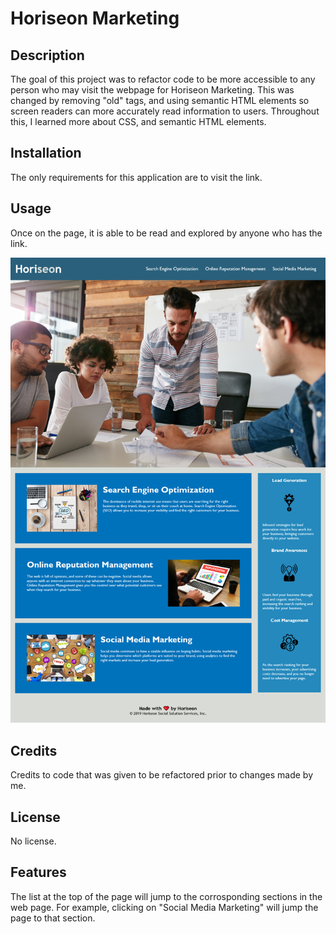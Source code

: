 # Horiseon Marketing

## Description

The goal of this project was to refactor code to be more accessible to any person who may visit the webpage for Horiseon Marketing. This was changed by removing "old" tags, and using semantic HTML elements so screen readers can more accurately read information to users. Throughout this, I learned more about CSS, and semantic HTML elements. 


## Installation

The only requirements for this application are to visit the link.

## Usage

Once on the page, it is able to be read and explored by anyone who has the link.

![alt text](./assets/images/horiseon-marketing.png)


## Credits

Credits to code that was given to be refactored prior to changes made by me.

## License

No license.

## Features

The list at the top of the page will jump to the corrosponding sections in the web page. For example, clicking on "Social Media Marketing" will jump the page to that section.


